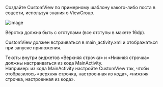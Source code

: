 Создайте CustomView по примерному шаблону какого-либо поста в соцсети, используя знания о ViewGroup.  

![image](https://github.com/ILYA-NASA/Android-basic/assets/99810114/9624f3f1-845e-4557-b7a5-306f4d60bdeb)

Вёрстка должна быть с отступами (все отступы в макете 16dp).  

CustomView должен встраиваться в main_activity.xml и отображаться при запуске приложения.  

Тексты внутри виджетов «Верхняя строчка» и «Нижняя строчка» должны настраиваться из кода MainActivity.    
Например: из кода MainActivity настройте CustomView так, чтобы отобразилось «верхняя строчка, настроенная из кода», «нижняя строчка, настроенная из кода».
